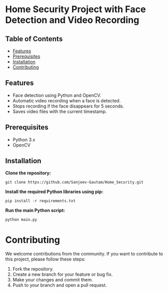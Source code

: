 # Home Security Project with Face Detection and Video Recording

## Table of Contents

- [Features](#features)
- [Prerequisites](#prerequisites)
- [Installation](#installation)
- [Contributing](#contributing)

## Features

- Face detection using Python and OpenCV.
- Automatic video recording when a face is detected.
- Stops recording if the face disappears for 5 seconds.
- Saves video files with the current timestamp.

## Prerequisites

- Python 3.x
- OpenCV

## Installation

__Clone the repository:__

`git clone https://github.com/Sanjeev-Gautam/Home_Security.git`

__Install the required Python libraries using pip:__

`pip install -r requirements.txt`

__Run the main Python script:__

`python main.py`



# Contributing

We welcome contributions from the community. If you want to contribute to this project, please follow these steps:

1. Fork the repository.
2. Create a new branch for your feature or bug fix.
3. Make your changes and commit them.
4. Push to your branch and open a pull request.
